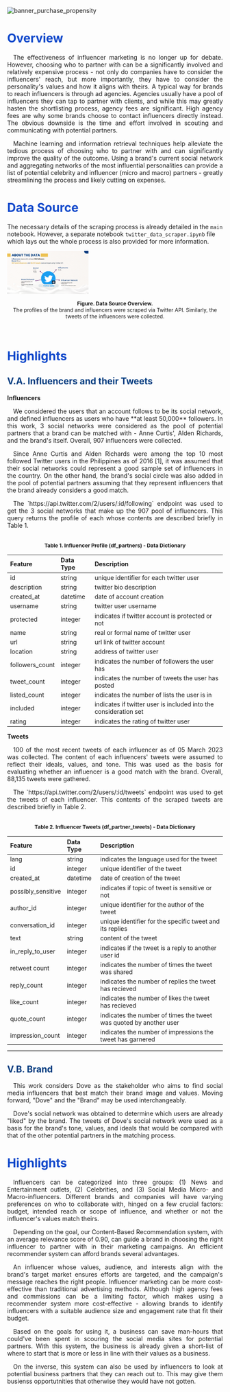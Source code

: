 ![banner_purchase_propensity](https://github.com/lorainemnrc/predict-purchase-propensity/assets/23328647/ede5eb16-d905-4dd0-af1d-b3b6abdd9db2)

<h1 style="color: #1048CB"><b>Overview</b></h1>

<p style="text-align: justify">&emsp;The effectiveness of influencer marketing is no longer up for debate. However, choosing who to partner with can be a significantly involved and relatively expensive process - not only do companies have to consider the influencers' reach, but more importantly, they have to consider the personality's values and how it aligns with theirs. A typical way for brands to reach influencers is through ad agencies. Agencies usually have a pool of influencers they can tap to partner with clients, and while this may greatly hasten the shortlisting process, agency fees are significant. High agency fees are why some brands choose to contact influencers directly instead. The obvious downside is the time and effort involved in scouting and communicating with potential partners.
</p>
<p style="text-align: justify">&emsp;Machine learning and information retrieval techniques help alleviate the tedious process of choosing who to partner with and can significantly improve the quality of the outcome. Using a brand's current social network and aggregating networks of the most influential personalities can provide a list of potential celebrity and influencer (micro and macro) partners - greatly streamlining the process and likely cutting on expenses.
 </p>

<h1 style="color: #1048CB"><b>Data Source</b></h1>

The necessary details of the scraping process is already detailed in the `main` notebook. However, a separate notebook `twitter_data_scraper.ipynb` file which lays out the whole process is also provided for more information.


<img src='data.png' height='100'>
<br style="clear:both" />

<div>
    <p style="font-size:12px;font-style:default;text-align: center">
        <b>Figure. Data Source Overview.</b><br>
        The profiles of the brand and influencers were scraped via Twitter API. Similarly, the tweets of the influencers were collected.
    </p>
</div>

<br style="clear:both" />


<h1 style="color: #1048CB"><b>Highlights</b></h1>

<h2 style="color: #003b7f"><b>V.A. Influencers and their Tweets</b></h2>


**Influencers**

<p style="text-align: justify">
&emsp;We considered the users that an account follows to be its social network, and defined influencers as users who have **at least 50,000** followers. In this work, 3 social networks were considered as the pool of potential partners that a brand can be matched with - Anne Curtis', Alden Richards, and the brand's itself. Overall, 907 influencers were collected.
</p>
<p style="text-align: justify">
&emsp;Since Anne Curtis and Alden Richards were among the top 10 most followed Twitter users in the Philippines as of 2016 [1], it was assumed that their social networks could represent a good sample set of influencers in the country. On the other hand, the brand's social circle was also added in the pool of potential partners assuming that they represent influencers that the brand already considers a good match.
</p>
<p style="text-align: justify">
&emsp;The `https://api.twitter.com/2/users/:id/following` endpoint was used to get the 3 social networks that make up the 907 pool of influencers. This query returns the profile of each whose contents are described briefly in Table 1.
</p>
<br>
<center style="font-size:12px;font-style:default;"><b>Table 1. Influencer Profile (df_partners) - Data Dictionary</b></center>

|Feature    | Data Type     | Description                                                                           |
|:--------------|:-------------|:--------------------------------------------------------------------------------------|
|id|string|unique identifier for each twitter user
|description|string| twitter bio description
|created_at|datetime|date of account creation
|username|string|twitter user username
|protected|integer|indicates if twitter account is protected or not
|name|string|real or formal name of twitter user
|url|string|url link of twitter account
|location|string|address of twitter user
|followers_count|integer|indicates the number of followers the user has
|tweet_count|integer|indicates the number of tweets the user has posted
|listed_count|integer|indicates the number of lists the user is in
|included|integer|indicates if twitter user is included into the consideration set
|rating|integer|indicates the rating of twitter user


**Tweets**

<p style="text-align: justify">
&emsp;100 of the most recent tweets of each influencer as of 05 March 2023 was collected. The content of each influencers' tweets were assumed to reflect their ideals, values, and tone. This was used as the basis for evaluating whether an influencer is a good match with the brand. Overall, 88,135 tweets were gathered.
</p>
<p style="text-align: justify">
&emsp;The `https://api.twitter.com/2/users/:id/tweets` endpoint was used to get the tweets of each influencer. This contents of the scraped tweets are described briefly in Table 2.
</p>
<br>
<center style="font-size:12px;font-style:default;"><b>Table 2. Influencer Tweets (df_partner_tweets) - Data Dictionary</b></center>

|Feature    | Data Type     | Description                                                                           |
|:--------------|:-------------|:--------------------------------------------------------------------------------------|
|lang|string|indicates the language used for the tweet
|id|integer| unique identifier of the tweet
|created_at|datetime|date of creation of the tweet
|possibly_sensitive|integer|indicates if topic of tweet is sensitive or not
|author_id|integer|unique identifier for the author of the tweet
|conversation_id|integer|unique identifier for the specific tweet and its replies
|text|string|content of the tweet
|in_reply_to_user|integer|indicates if the tweet is a reply to another user id
|retweet count|integer|indicates the number of times the tweet was shared
|reply_count|integer|indicates the number of replies the tweet has recieved
|like_count|integer|indicates the number of likes the tweet has recieved
|quote_count|integer|indicates the number of times the tweet was quoted by another user
|impression_count|integer|indicates the number of impressions the tweet has garnered

***
<h2 style="color: #003b7f"><b>V.B. Brand</b></h2>

<p style="text-align: justify">
&emsp;This work considers Dove as the stakeholder who aims to find social media influencers that best match their brand image and values. Moving forward, "Dove" and the "Brand" may be used interchangeably.
</p>

<p style="text-align: justify">
&emsp;Dove's social network was obtained to determine which users are already "liked" by the brand. The tweets of Dove's social network were used as a basis for the brand's tone, values, and ideals that would be compared with that of the other potential partners in the matching process.
</p>

<h1 style="color: #1048CB"><b>Highlights</b></h1>

<p style="text-align: justify">
&emsp;Influencers can be categorized into three groups: (1) News and Entertainment outlets, (2) Celebrities, and (3) Social Media Micro- and Macro-influencers. Different brands and companies will have varying preferences on who to collaborate with, hinged on a few crucial factors: budget, intended reach or scope of influence, and whether or not the influencer's values match theirs. </p>

<p style="text-align: justify">
&emsp;Depending on the goal, our Content-Based Recommendation system, with an average relevance score of 0.90, can guide a brand in choosing the right influencer to partner with in their marketing campaigns. An efficient recommender system can afford brands several advantages. </p>

<p style="text-align: justify">
&emsp;An influencer whose values, audience, and interests align with the brand's target market ensures efforts are targeted, and the campaign's message reaches the right people. Influencer marketing can be more cost-effective than traditional advertising methods. Although high agency fees and commissions can be a limiting factor, which makes using a recommender system more cost-effective - allowing brands to identify influencers with a suitable audience size and engagement rate that fit their budget. </p>

<p style="text-align: justify">
&emsp;Based on the goals for using it, a business can save man-hours that could've been spent in scouring the social media sites for potential partners. With this system, the business is already given a short-list of where to start that is more or less in line with their values as a business. </p>

<p style="text-align: justify">
&emsp;On the inverse, this system can also be used by influencers to look at potential business partners that they can reach out to. This may give them busienss opportutnities that otherwise they would have not gotten. </p>
